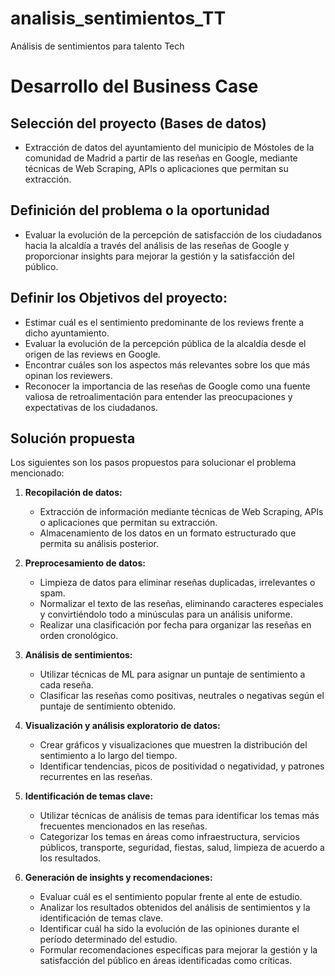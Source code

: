 # analisis_sentimientos_TT
Análisis de sentimientos para talento Tech 

# Desarrollo del Business Case 

## Selección del proyecto (Bases de datos)
- Extracción de datos del ayuntamiento del municipio de Móstoles de la comunidad de Madrid a partir de las reseñas en Google, mediante técnicas de Web Scraping, APIs o aplicaciones que permitan su extracción.

## Definición del problema o la oportunidad
- Evaluar la evolución de la percepción de satisfacción de los ciudadanos hacia la alcaldía a través del análisis de las reseñas de Google y proporcionar insights para mejorar la gestión y la satisfacción del público.

## Definir los Objetivos del proyecto:
- Estimar cuál es el sentimiento predominante de los reviews frente a dicho ayuntamiento.
- Evaluar la evolución de la percepción pública de la alcaldía desde el origen de las reviews en Google.
- Encontrar cuáles son los aspectos más relevantes sobre los que más opinan los reviewers.
- Reconocer la importancia de las reseñas de Google como una fuente valiosa de retroalimentación para entender las preocupaciones y expectativas de los ciudadanos.

## Solución propuesta
Los siguientes son los pasos propuestos para solucionar el problema mencionado:

1. **Recopilación de datos:**
   - Extracción de información mediante técnicas de Web Scraping, APIs o aplicaciones que permitan su extracción.
   - Almacenamiento de los datos en un formato estructurado que permita su análisis posterior.

2. **Preprocesamiento de datos:**
   - Limpieza de datos para eliminar reseñas duplicadas, irrelevantes o spam.
   - Normalizar el texto de las reseñas, eliminando caracteres especiales y convirtiéndolo todo a minúsculas para un análisis uniforme.
   - Realizar una clasificación por fecha para organizar las reseñas en orden cronológico.

3. **Análisis de sentimientos:**
   - Utilizar técnicas de ML para asignar un puntaje de sentimiento a cada reseña.
   - Clasificar las reseñas como positivas, neutrales o negativas según el puntaje de sentimiento obtenido.

4. **Visualización y análisis exploratorio de datos:**
   - Crear gráficos y visualizaciones que muestren la distribución del sentimiento a lo largo del tiempo.
   - Identificar tendencias, picos de positividad o negatividad, y patrones recurrentes en las reseñas.

5. **Identificación de temas clave:**
   - Utilizar técnicas de análisis de temas para identificar los temas más frecuentes mencionados en las reseñas.
   - Categorizar los temas en áreas como infraestructura, servicios públicos, transporte, seguridad, fiestas, salud, limpieza de acuerdo a los resultados.

6. **Generación de insights y recomendaciones:**
   - Evaluar cuál es el sentimiento popular frente al ente de estudio.
   - Analizar los resultados obtenidos del análisis de sentimientos y la identificación de temas clave.
   - Identificar cuál ha sido la evolución de las opiniones durante el período determinado del estudio.
   - Formular recomendaciones específicas para mejorar la gestión y la satisfacción del público en áreas identificadas como críticas.
